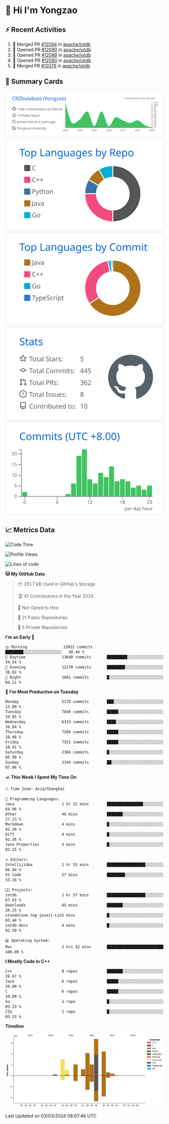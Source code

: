 # 👋 Hi I'm Yongzao

## ⚡ Recent Activities
<!--START_SECTION:activity-->
1. 🎉 Merged PR [#12094](https://github.com/apache/iotdb/pull/12094) in [apache/iotdb](https://github.com/apache/iotdb)
2. 💪 Opened PR [#12090](https://github.com/apache/iotdb/pull/12090) in [apache/iotdb](https://github.com/apache/iotdb)
3. 💪 Opened PR [#12089](https://github.com/apache/iotdb/pull/12089) in [apache/iotdb](https://github.com/apache/iotdb)
4. 💪 Opened PR [#12080](https://github.com/apache/iotdb/pull/12080) in [apache/iotdb](https://github.com/apache/iotdb)
5. 🎉 Merged PR [#12078](https://github.com/apache/iotdb/pull/12078) in [apache/iotdb](https://github.com/apache/iotdb)
<!--END_SECTION:activity-->

## 🎑 Summary Cards

[![](https://raw.githubusercontent.com/CRZbulabula/CRZbulabula/main/profile-summary-card-output/github/0-profile-details.svg)](https://github.com/vn7n24fzkq/github-profile-summary-cards)
[![](https://raw.githubusercontent.com/CRZbulabula/CRZbulabula/main/profile-summary-card-output/github/1-repos-per-language.svg)](https://github.com/vn7n24fzkq/github-profile-summary-cards) [![](https://raw.githubusercontent.com/CRZbulabula/CRZbulabula/main/profile-summary-card-output/github/2-most-commit-language.svg)](https://github.com/vn7n24fzkq/github-profile-summary-cards)
[![](https://raw.githubusercontent.com/CRZbulabula/CRZbulabula/main/profile-summary-card-output/github/3-stats.svg)](https://github.com/vn7n24fzkq/github-profile-summary-cards) [![](https://raw.githubusercontent.com/CRZbulabula/CRZbulabula/main/profile-summary-card-output/github/4-productive-time.svg)](https://github.com/vn7n24fzkq/github-profile-summary-cards)

## 📈 Metrics Data

<!--START_SECTION:waka-->
![Code Time](http://img.shields.io/badge/Code%20Time-567%20hrs%2012%20mins-blue)

![Profile Views](http://img.shields.io/badge/Profile%20Views-1-blue)

![Lines of code](https://img.shields.io/badge/From%20Hello%20World%20I%27ve%20Written-25.9%20million%20lines%20of%20code-blue)

**🐱 My GitHub Data** 

> 📦 251.7 kB Used in GitHub's Storage 
 > 
> 🏆 41 Contributions in the Year 2024
 > 
> 🚫 Not Opted to Hire
 > 
> 📜 21 Public Repositories 
 > 
> 🔑 5 Private Repositories 
 > 
**I'm an Early 🐤** 

```text
🌞 Morning                12022 commits       ████████░░░░░░░░░░░░░░░░░   30.44 % 
🌆 Daytime                13640 commits       █████████░░░░░░░░░░░░░░░░   34.54 % 
🌃 Evening                12170 commits       ████████░░░░░░░░░░░░░░░░░   30.82 % 
🌙 Night                  1661 commits        █░░░░░░░░░░░░░░░░░░░░░░░░   04.21 % 
```
📅 **I'm Most Productive on Tuesday** 

```text
Monday                   5170 commits        ███░░░░░░░░░░░░░░░░░░░░░░   13.09 % 
Tuesday                  7840 commits        █████░░░░░░░░░░░░░░░░░░░░   19.85 % 
Wednesday                6333 commits        ████░░░░░░░░░░░░░░░░░░░░░   16.04 % 
Thursday                 7289 commits        █████░░░░░░░░░░░░░░░░░░░░   18.46 % 
Friday                   7351 commits        █████░░░░░░░░░░░░░░░░░░░░   18.61 % 
Saturday                 2366 commits        █░░░░░░░░░░░░░░░░░░░░░░░░   05.99 % 
Sunday                   3144 commits        ██░░░░░░░░░░░░░░░░░░░░░░░   07.96 % 
```


📊 **This Week I Spent My Time On** 

```text
🕑︎ Time Zone: Asia/Shanghai

💬 Programming Languages: 
Java                     1 hr 52 mins        ████████████████░░░░░░░░░   64.96 % 
Other                    46 mins             ███████░░░░░░░░░░░░░░░░░░   27.23 % 
Markdown                 4 mins              █░░░░░░░░░░░░░░░░░░░░░░░░   02.50 % 
Diff                     4 mins              █░░░░░░░░░░░░░░░░░░░░░░░░   02.36 % 
Java Properties          3 mins              █░░░░░░░░░░░░░░░░░░░░░░░░   02.15 % 

🔥 Editors: 
Intellijidea             1 hr 55 mins        █████████████████░░░░░░░░   66.84 % 
VS Code                  57 mins             ████████░░░░░░░░░░░░░░░░░   33.16 % 

🐱‍💻 Projects: 
iotdb                    1 hr 57 mins        █████████████████░░░░░░░░   67.92 % 
Downloads                45 mins             ███████░░░░░░░░░░░░░░░░░░   26.15 % 
standalone-log-java11-Lin5 mins              █░░░░░░░░░░░░░░░░░░░░░░░░   03.44 % 
iotdb-docs               4 mins              █░░░░░░░░░░░░░░░░░░░░░░░░   02.50 % 

💻 Operating System: 
Mac                      2 hrs 52 mins       █████████████████████████   100.00 % 
```

**I Mostly Code in C++** 

```text
C++                      8 repos             ███████░░░░░░░░░░░░░░░░░░   26.67 % 
Java                     6 repos             █████░░░░░░░░░░░░░░░░░░░░   20.00 % 
C                        6 repos             █████░░░░░░░░░░░░░░░░░░░░   20.00 % 
Go                       1 repo              █░░░░░░░░░░░░░░░░░░░░░░░░   03.33 % 
CSS                      1 repo              █░░░░░░░░░░░░░░░░░░░░░░░░   03.33 % 
```



**Timeline**

![Lines of Code chart](https://raw.githubusercontent.com/CRZbulabula/CRZbulabula/main/assets/bar_graph.png)


 Last Updated on 03/03/2024 08:07:46 UTC
<!--END_SECTION:waka-->

